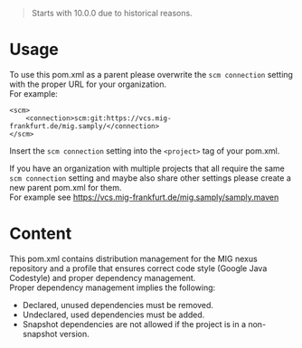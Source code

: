 > Starts with 10.0.0 due to historical reasons.

# Usage

To use this pom.xml as a parent please overwrite the `scm connection` setting with the proper URL for your organization.  
For example:
```
<scm>
    <connection>scm:git:https://vcs.mig-frankfurt.de/mig.samply/</connection>
</scm>
```
Insert the `scm connection` setting into the `<project>` tag of your pom.xml.

If you have an organization with multiple projects that all require the same `scm connection` setting and maybe also share other settings please create a new parent pom.xml for them.  
For example see https://vcs.mig-frankfurt.de/mig.samply/samply.maven

# Content

This pom.xml contains distribution management for the MIG nexus repository and a profile that ensures correct code style (Google Java Codestyle) and proper dependency management.  
Proper dependency management implies the following:
* Declared, unused dependencies must be removed.
* Undeclared, used dependencies must be added.
* Snapshot dependencies are not allowed if the project is in a non-snapshot version.
